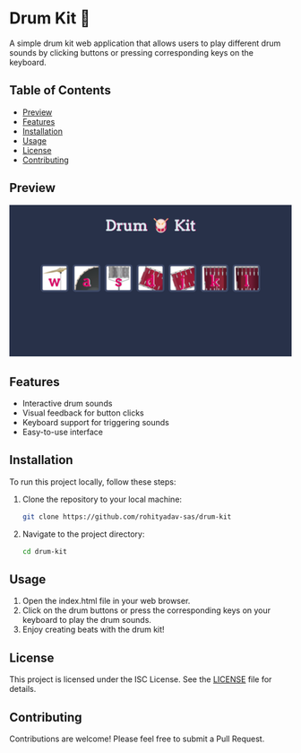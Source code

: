 # Drum Kit 🥁

A simple drum kit web application that allows users to play different drum sounds by clicking buttons or pressing corresponding keys on the keyboard.

## Table of Contents
- [Preview](#preview)
- [Features](#features)
- [Installation](#installation)
- [Usage](#usage)
- [License](#license)
- [Contributing](#contributing)

## Preview
![preview.png](./assets/preview.png?raw=true)

## Features

- Interactive drum sounds
- Visual feedback for button clicks
- Keyboard support for triggering sounds
- Easy-to-use interface

## Installation

To run this project locally, follow these steps:

1. Clone the repository to your local machine:

   ```bash
   git clone https://github.com/rohityadav-sas/drum-kit
   ```
   
2. Navigate to the project directory:

   ```bash
   cd drum-kit
   ```
   
## Usage
1. Open the index.html file in your web browser.
2. Click on the drum buttons or press the corresponding keys on your keyboard to play the drum sounds.
3. Enjoy creating beats with the drum kit!
   
## License

This project is licensed under the ISC License. See the [LICENSE](./LICENSE) file for details.

## Contributing

Contributions are welcome! Please feel free to submit a Pull Request.
